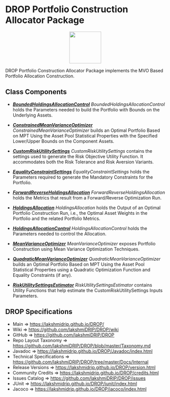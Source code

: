 # DROP Portfolio Construction Allocator Package

<p align="center"><img src="https://github.com/lakshmiDRIP/DROP/blob/master/DRIP_Logo.gif?raw=true" width="100"></p>

DROP Portfolio Construction Allocator Package implements the MVO Based Portfolio Allocation Construction.


## Class Components

 * [***BoundedHoldingsAllocationControl***](https://github.com/lakshmiDRIP/DROP/tree/master/src/main/java/org/drip/portfolioconstruction/allocator/BoundedHoldingsAllocationControl.java)
 <i>BoundedHoldingsAllocationControl</i> holds the Parameters needed to build the Portfolio with Bounds on the Underlying Assets.

 * [***ConstrainedMeanVarianceOptimizer***](https://github.com/lakshmiDRIP/DROP/tree/master/src/main/java/org/drip/portfolioconstruction/allocator/ConstrainedMeanVarianceOptimizer.java)
 <i>ConstrainedMeanVarianceOptimizer</i> builds an Optimal Portfolio Based on MPT Using the Asset Pool
 Statistical Properties with the Specified Lower/Upper Bounds on the Component Assets.

 * [***CustomRiskUtilitySettings***](https://github.com/lakshmiDRIP/DROP/tree/master/src/main/java/org/drip/portfolioconstruction/allocator/CustomRiskUtilitySettings.java)
 <i>CustomRiskUtilitySettings</i> contains the settings used to generate the Risk Objective Utility Function.
 It accommodates both the Risk Tolerance and Risk Aversion Variants.

 * [***EqualityConstraintSettings***](https://github.com/lakshmiDRIP/DROP/tree/master/src/main/java/org/drip/portfolioconstruction/allocator/EqualityConstraintSettings.java)
 <i>EqualityConstraintSettings</i> holds the Parameters required to generate the Mandatory
 Constraints for the Portfolio.

 * [***ForwardReverseHoldingsAllocation***](https://github.com/lakshmiDRIP/DROP/tree/master/src/main/java/org/drip/portfolioconstruction/allocator/ForwardReverseHoldingsAllocation.java)
 <i>ForwardReverseHoldingsAllocation</i> holds the Metrics that result from a Forward/Reverse Optimization Run.

 * [***HoldingsAllocation***](https://github.com/lakshmiDRIP/DROP/tree/master/src/main/java/org/drip/portfolioconstruction/allocator/HoldingsAllocation.java)
 <i>HoldingsAllocation</i> holds the Output of an Optimal Portfolio Construction Run, i.e., the Optimal Asset Weights in the Portfolio and the related Portfolio Metrics.

 * [***HoldingsAllocationControl***](https://github.com/lakshmiDRIP/DROP/tree/master/src/main/java/org/drip/portfolioconstruction/allocator/HoldingsAllocationControl.java)
 <i>HoldingsAllocationControl</i> holds the Parameters needed to control the Allocation.

 * [***MeanVarianceOptimizer***](https://github.com/lakshmiDRIP/DROP/tree/master/src/main/java/org/drip/portfolioconstruction/allocator/MeanVarianceOptimizer.java)
 <i>MeanVarianceOptimizer</i> exposes Portfolio Construction using Mean Variance Optimization Techniques.

 * [***QuadraticMeanVarianceOptimizer***](https://github.com/lakshmiDRIP/DROP/tree/master/src/main/java/org/drip/portfolioconstruction/allocator/QuadraticMeanVarianceOptimizer.java)
 <i>QuadraticMeanVarianceOptimizer</i> builds an Optimal Portfolio Based on MPT Using the Asset Pool
 Statistical Properties using a Quadratic Optimization Function and Equality Constraints (if any).

 * [***RiskUtilitySettingsEstimator***](https://github.com/lakshmiDRIP/DROP/tree/master/src/main/java/org/drip/portfolioconstruction/allocator/RiskUtilitySettingsEstimator.java)
 <i>RiskUtilitySettingsEstimator</i> contains Utility Functions that help estimate the
 CustomRiskUtilitySettings Inputs Parameters.


## DROP Specifications

 * Main                     => https://lakshmidrip.github.io/DROP/
 * Wiki                     => https://github.com/lakshmiDRIP/DROP/wiki
 * GitHub                   => https://github.com/lakshmiDRIP/DROP
 * Repo Layout Taxonomy     => https://github.com/lakshmiDRIP/DROP/blob/master/Taxonomy.md
 * Javadoc                  => https://lakshmidrip.github.io/DROP/Javadoc/index.html
 * Technical Specifications => https://github.com/lakshmiDRIP/DROP/tree/master/Docs/Internal
 * Release Versions         => https://lakshmidrip.github.io/DROP/version.html
 * Community Credits        => https://lakshmidrip.github.io/DROP/credits.html
 * Issues Catalog           => https://github.com/lakshmiDRIP/DROP/issues
 * JUnit                    => https://lakshmidrip.github.io/DROP/junit/index.html
 * Jacoco                   => https://lakshmidrip.github.io/DROP/jacoco/index.html
